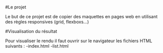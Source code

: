 #Le projet 

Le but de ce projet est de copier des maquettes en pages web en utilisant des règles responsives (grid, flexboxs...)

#Visualisation du résultat

Pour visualiser le rendu il faut ouvrir sur le navigateur les fichiers HTML suivants :
-index.html
-list.html
